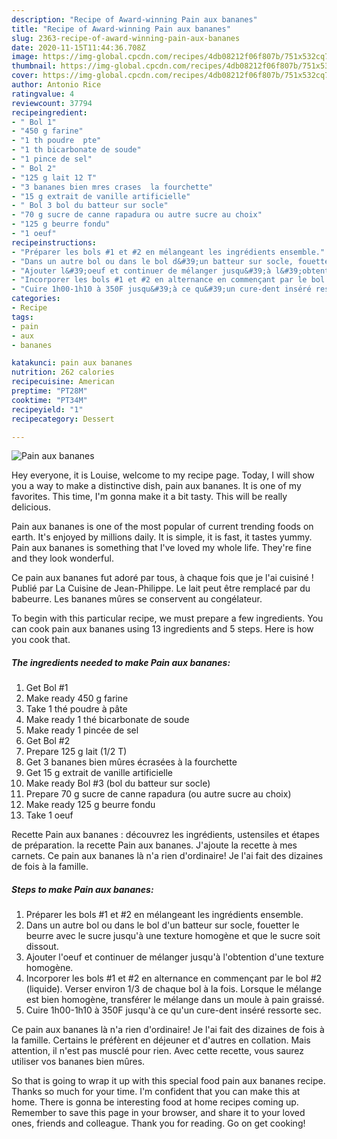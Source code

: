 ```yaml
---
description: "Recipe of Award-winning Pain aux bananes"
title: "Recipe of Award-winning Pain aux bananes"
slug: 2363-recipe-of-award-winning-pain-aux-bananes
date: 2020-11-15T11:44:36.708Z
image: https://img-global.cpcdn.com/recipes/4db08212f06f807b/751x532cq70/pain-aux-bananes-photo-principale-de-la-recette.jpg
thumbnail: https://img-global.cpcdn.com/recipes/4db08212f06f807b/751x532cq70/pain-aux-bananes-photo-principale-de-la-recette.jpg
cover: https://img-global.cpcdn.com/recipes/4db08212f06f807b/751x532cq70/pain-aux-bananes-photo-principale-de-la-recette.jpg
author: Antonio Rice
ratingvalue: 4
reviewcount: 37794
recipeingredient:
- " Bol 1"
- "450 g farine"
- "1 th poudre  pte"
- "1 th bicarbonate de soude"
- "1 pince de sel"
- " Bol 2"
- "125 g lait 12 T"
- "3 bananes bien mres crases  la fourchette"
- "15 g extrait de vanille artificielle"
- " Bol 3 bol du batteur sur socle"
- "70 g sucre de canne rapadura ou autre sucre au choix"
- "125 g beurre fondu"
- "1 oeuf"
recipeinstructions:
- "Préparer les bols #1 et #2 en mélangeant les ingrédients ensemble."
- "Dans un autre bol ou dans le bol d&#39;un batteur sur socle, fouetter le beurre avec le sucre jusqu&#39;à une texture homogène et que le sucre soit dissout."
- "Ajouter l&#39;oeuf et continuer de mélanger jusqu&#39;à l&#39;obtention d&#39;une texture homogène."
- "Incorporer les bols #1 et #2 en alternance en commençant par le bol #2 (liquide). Verser environ 1/3 de chaque bol à la fois. Lorsque le mélange est bien homogène, transférer le mélange dans un moule à pain graissé."
- "Cuire 1h00-1h10 à 350F jusqu&#39;à ce qu&#39;un cure-dent inséré ressorte sec."
categories:
- Recipe
tags:
- pain
- aux
- bananes

katakunci: pain aux bananes 
nutrition: 262 calories
recipecuisine: American
preptime: "PT28M"
cooktime: "PT34M"
recipeyield: "1"
recipecategory: Dessert

---
```



![Pain aux bananes](https://img-global.cpcdn.com/recipes/4db08212f06f807b/751x532cq70/pain-aux-bananes-photo-principale-de-la-recette.jpg)

Hey everyone, it is Louise, welcome to my recipe page. Today, I will show you a way to make a distinctive dish, pain aux bananes. It is one of my favorites. This time, I'm gonna make it a bit tasty. This will be really delicious.

Pain aux bananes is one of the most popular of current trending foods on earth. It's enjoyed by millions daily. It is simple, it is fast, it tastes yummy. Pain aux bananes is something that I've loved my whole life. They're fine and they look wonderful.

Ce pain aux bananes fut adoré par tous, à chaque fois que je l&#39;ai cuisiné ! Publié par La Cuisine de Jean-Philippe. Le lait peut être remplacé par du babeurre. Les bananes mûres se conservent au congélateur.


To begin with this particular recipe, we must prepare a few ingredients. You can cook pain aux bananes using 13 ingredients and 5 steps. Here is how you cook that.

<!--inarticleads1-->

##### The ingredients needed to make Pain aux bananes:

1. Get  Bol #1
1. Make ready 450 g farine
1. Take 1 thé poudre à pâte
1. Make ready 1 thé bicarbonate de soude
1. Make ready 1 pincée de sel
1. Get  Bol #2
1. Prepare 125 g lait (1/2 T)
1. Get 3 bananes bien mûres écrasées à la fourchette
1. Get 15 g extrait de vanille artificielle
1. Make ready  Bol #3 (bol du batteur sur socle)
1. Prepare 70 g sucre de canne rapadura (ou autre sucre au choix)
1. Make ready 125 g beurre fondu
1. Take 1 oeuf


Recette Pain aux bananes : découvrez les ingrédients, ustensiles et étapes de préparation. la recette Pain aux bananes. J&#39;ajoute la recette à mes carnets. Ce pain aux bananes là n&#39;a rien d&#39;ordinaire! Je l&#39;ai fait des dizaines de fois à la famille. 

<!--inarticleads2-->

##### Steps to make Pain aux bananes:

1. Préparer les bols #1 et #2 en mélangeant les ingrédients ensemble.
1. Dans un autre bol ou dans le bol d&#39;un batteur sur socle, fouetter le beurre avec le sucre jusqu&#39;à une texture homogène et que le sucre soit dissout.
1. Ajouter l&#39;oeuf et continuer de mélanger jusqu&#39;à l&#39;obtention d&#39;une texture homogène.
1. Incorporer les bols #1 et #2 en alternance en commençant par le bol #2 (liquide). Verser environ 1/3 de chaque bol à la fois. Lorsque le mélange est bien homogène, transférer le mélange dans un moule à pain graissé.
1. Cuire 1h00-1h10 à 350F jusqu&#39;à ce qu&#39;un cure-dent inséré ressorte sec.


Ce pain aux bananes là n&#39;a rien d&#39;ordinaire! Je l&#39;ai fait des dizaines de fois à la famille. Certains le préfèrent en déjeuner et d&#39;autres en collation. Mais attention, il n&#39;est pas musclé pour rien. Avec cette recette, vous saurez utiliser vos bananes bien mûres. 

So that is going to wrap it up with this special food pain aux bananes recipe. Thanks so much for your time. I'm confident that you can make this at home. There is gonna be interesting food at home recipes coming up. Remember to save this page in your browser, and share it to your loved ones, friends and colleague. Thank you for reading. Go on get cooking!
